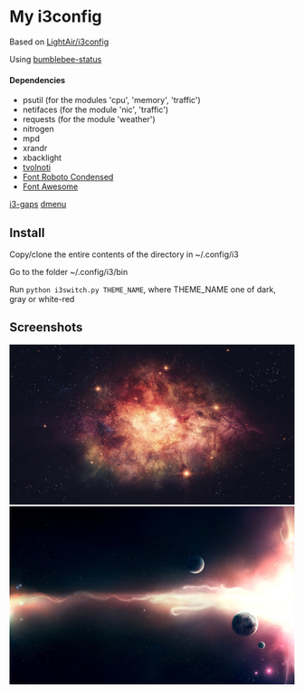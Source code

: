 # My i3config

Based on [LightAir/i3config](https://github.com/LightAir/i3config)

Using [bumblebee-status](https://github.com/tobi-wan-kenobi/bumblebee-status)

#### Dependencies
- psutil (for the modules 'cpu', 'memory', 'traffic')
- netifaces (for the module 'nic', 'traffic')
- requests (for the module 'weather')
- nitrogen
- mpd
- xrandr
- xbacklight
- [tvolnoti](https://github.com/LightAir/tvolnoti)
- [Font Roboto Condensed](https://aur.archlinux.org/packages/ttf-roboto/)
- [Font Awesome](https://aur.archlinux.org/packages/ttf-font-awesome/)

[i3-gaps](https://aur.archlinux.org/packages/i3-gaps-git/)
[dmenu](https://www.archlinux.org/packages/?name=dmenu)

## Install
Copy/clone the entire contents of the directory in ~/.config/i3

Go to the folder ~/.config/i3/bin

Run ```python i3switch.py THEME_NAME```, where THEME_NAME one of dark, gray or white-red

## Screenshots
![scrrenshot](/bg/universe-nebula-1920x1080.jpg)
![scrrenshot](/bg/106838.jpg)
